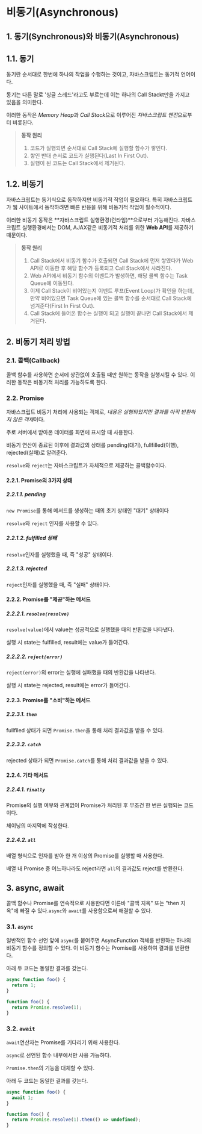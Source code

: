 # 비동기(Asynchronous)

## 1. 동기(Synchronous)와 비동기(Asynchronous)

## 1.1. 동기

동기란 순서대로 한번에 하나의 작업을 수행하는 것이고, 자바스크립트는 동기적 언어이다.

동기는 다른 말로 '싱글 스레드'라고도 부르는데 이는 하나의 Call Stackt만을 가지고 있음을 의미한다.

이러한 동작은 *Memory Heap*과 *Call Stack*으로 이루어진 *자바스크립트 엔진*으로부터 비롯된다.

> **동작 원리**
>
> 1. 코드가 실행되면 순서대로 Call Stack에 실행할 함수가 쌓인다.
> 2. 쌓인 반대 순서로 코드가 실행된다(Last In First Out).
> 3. 실행이 된 코드는 Call Stack에서 제거된다.

## 1.2. 비동기

자바스크립트는 동기식으로 동작하지만 비동기적 작업이 필요하다. 특히 자바스크립트가 웹 사이트에서 동작하려면 빠른 반응을 위해 비동기적 작업이 필수적이다.

이러한 비동기 동작은 **자바스크립트 실행환경(런타임)**으로부터 가능해진다. 자바스크립트 실행환경에서는 DOM, AJAX같은 비동기적 처리를 위한 **Web API**를 제공하기 때문이다.

> **동작 원리**
>
> 1. Call Stack에서 비동기 함수가 호출되면 Call Stack에 먼저 쌓였다가 Web API로 이동한 후 해당 함수가 등록되고 Call Stack에서 사라진다.
> 2. Web API에서 비동기 함수의 이벤트가 발생하면, 해당 콜백 함수는 Task Queue에 이동된다.
> 3. 이제 Call Stack이 비어있는지 이벤트 루프(Event Loop)가 확인을 하는데, 만약 비어있으면 Task Queue에 있는 콜백 함수를 순서대로 Call Stack에 넘겨준다(First In First Out).
> 4. Call Stack에 들어온 함수는 실행이 되고 실행이 끝나면 Call Stack에서 제거된다.

## 2. 비동기 처리 방법

### 2.1. 콜백(Callback)

콜백 함수를 사용하면 순서에 상관없이 호출될 때만 원하는 동작을 실행시킬 수 있다. 이러한 동작은 비동기적 처리를 가능하도록 한다.

### 2.2. Promise

자바스크립트 비동기 처리에 사용되는 객체로, *내용은 실행되었지만 결과를 아직 반환하지 않은 객체*이다.

주로 서버에서 받아온 데이터를 화면에 표시할 때 사용한다.

비동기 연산이 종료된 이후에 결과값의 상태를 pending(대기), fullfilled(이행), rejected(실패)로 알려준다.

`resolve`와 `reject`는 자바스크립트가 자체적으로 제공하는 콜백함수이다.

#### 2.2.1. Promise의 3가지 상태

##### 2.2.1.1. pending

`new Promise`를 통해 메서드를 생성하는 때의 초기 상태인 "대기" 상태이다

`resolve`와 `reject` 인자를 사용할 수 있다.

##### 2.2.1.2. fulfilled 상태

`resolve`인자를 실행했을 때, 즉 "성공" 상태이다.

##### 2.2.1.3. rejected

`reject`인자를 실행했을 때, 즉 "실패" 상태이다.

#### 2.2.2. Promise를 "제공"하는 메서드

##### 2.2.2.1. `resolve(resolve)`

`resolve(value)`에서 value는 성공적으로 실행했을 때의 반환값을 나타낸다.

실행 시 state는 fulfilled, result에는 value가 들어간다.

##### 2.2.2.2. `reject(error)`

`reject(error)`의 error는 실행에 실패했을 때의 반환값을 나타낸다.

실행 시 state는 rejected, result에는 error가 들어간다.

#### 2.2.3. Promise를 "소비"하는 메서드

##### 2.2.3.1. `then`

fullfiled 상태가 되면 `Promise.then`을 통해 처리 결과값을 받을 수 있다.

##### 2.2.3.2. `catch`

rejected 상태가 되면 `Promise.catch`를 통해 처리 결과값을 받을 수 있다.

#### 2.2.4. 기타 메서드

##### 2.2.4.1. `finally`

Promise의 실행 여부와 관계없이 Promise가 처리된 후 무조건 한 번은 실행되는 코드이다.

체이닝의 마지막에 작성한다.

##### 2.2.4.2. `all`

배열 형식으로 인자를 받아 한 개 이상의 Promise를 실행할 때 사용한다.

배열 내 Promise 중 어느하나라도 reject라면 `all`의 결과값도 reject를 반환한다.

## 3. async, await

콜백 함수나 Promise를 연속적으로 사용한다면 이른바 "콜백 지옥" 또는 "then 지옥"에 빠질 수 있다.`async`와 `await`를 사용함으로써 해결할 수 있다.

### 3.1. `async`

일반적인 함수 선언 앞에 `async`를 붙여주면 AsyncFunction 객체를 반환하는 하나의 비동기 함수를 정의할 수 있다. 이 비동기 함수는 Promise를 사용하여 결과를 반환한다.

아래 두 코드는 동일한 결과를 갖는다.

```js
async function foo() {
  return 1;
}
```

```js
function foo() {
  return Promise.resolve(1);
}
```

### 3.2. `await`

`await`연산자는 Promise를 기다리기 위해 사용한다.

`async`로 선언된 함수 내부에서만 사용 가능하다.

`Promise.then`의 기능을 대체할 수 있다.

아래 두 코드는 동일한 결과를 갖는다.

```js
async function foo() {
  await 1;
}
```

```js
function foo() {
  return Promise.resolve(1).then(() => undefined);
}
```

